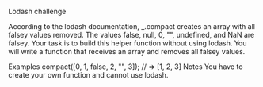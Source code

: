 
Lodash challenge

According to the lodash documentation, _.compact creates an array with all falsey values removed. The values false, null, 0, "", undefined, and NaN are falsey.
Your task is to build this helper function without using lodash. You will write a function that receives an array and removes all falsey values.

Examples
compact([0, 1, false, 2, "", 3]);   // => [1, 2, 3]
Notes
You have to create your own function and cannot use lodash.


